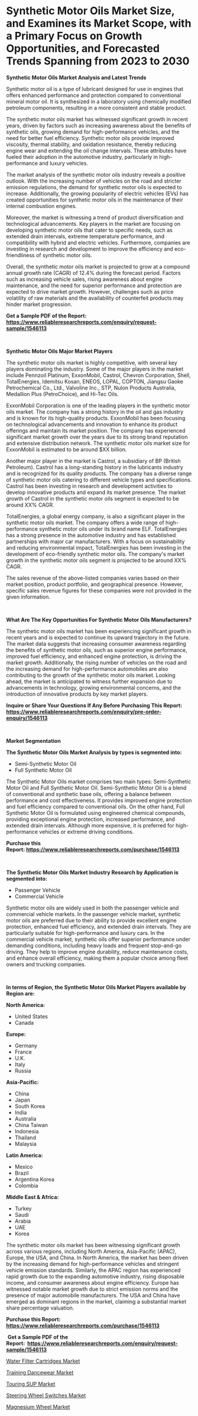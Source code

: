 <p><h1>Synthetic Motor Oils Market Size, and Examines its Market Scope, with a Primary Focus on Growth Opportunities, and Forecasted Trends Spanning from 2023 to 2030</h1></p><p><strong>Synthetic Motor Oils Market Analysis and Latest Trends</strong></p>
<p><p>Synthetic motor oil is a type of lubricant designed for use in engines that offers enhanced performance and protection compared to conventional mineral motor oil. It is synthesized in a laboratory using chemically modified petroleum components, resulting in a more consistent and stable product.</p><p>The synthetic motor oils market has witnessed significant growth in recent years, driven by factors such as increasing awareness about the benefits of synthetic oils, growing demand for high-performance vehicles, and the need for better fuel efficiency. Synthetic motor oils provide improved viscosity, thermal stability, and oxidation resistance, thereby reducing engine wear and extending the oil change intervals. These attributes have fueled their adoption in the automotive industry, particularly in high-performance and luxury vehicles.</p><p>The market analysis of the synthetic motor oils industry reveals a positive outlook. With the increasing number of vehicles on the road and stricter emission regulations, the demand for synthetic motor oils is expected to increase. Additionally, the growing popularity of electric vehicles (EVs) has created opportunities for synthetic motor oils in the maintenance of their internal combustion engines.</p><p>Moreover, the market is witnessing a trend of product diversification and technological advancements. Key players in the market are focusing on developing synthetic motor oils that cater to specific needs, such as extended drain intervals, extreme temperature performance, and compatibility with hybrid and electric vehicles. Furthermore, companies are investing in research and development to improve the efficiency and eco-friendliness of synthetic motor oils.</p><p>Overall, the synthetic motor oils market is projected to grow at a compound annual growth rate (CAGR) of 12.4% during the forecast period. Factors such as increasing vehicle sales, rising awareness about engine maintenance, and the need for superior performance and protection are expected to drive market growth. However, challenges such as price volatility of raw materials and the availability of counterfeit products may hinder market progression.</p></p>
<p><strong>Get a Sample PDF of the Report:&nbsp; <a href="https://www.reliableresearchreports.com/enquiry/request-sample/1546113">https://www.reliableresearchreports.com/enquiry/request-sample/1546113</a></strong></p>
<p>&nbsp;</p>
<p><strong>Synthetic Motor Oils Major Market Players</strong></p>
<p><p>The synthetic motor oils market is highly competitive, with several key players dominating the industry. Some of the major players in the market include Pennzoil Platinum, ExxonMobil, Castrol, Chevron Corporation, Shell, TotalEnergies, Idemitsu Kosan, ENEOS, LOPAL, COPTON, Jiangsu Gaoke Petrochemical Co., Ltd., Valvoline Inc., STP, Nulon Products Australia, Medallion Plus (PetroChoice), and Hi-Tec Oils.</p><p>ExxonMobil Corporation is one of the leading players in the synthetic motor oils market. The company has a strong history in the oil and gas industry and is known for its high-quality products. ExxonMobil has been focusing on technological advancements and innovation to enhance its product offerings and maintain its market position. The company has experienced significant market growth over the years due to its strong brand reputation and extensive distribution network. The synthetic motor oils market size for ExxonMobil is estimated to be around $XX billion.</p><p>Another major player in the market is Castrol, a subsidiary of BP (British Petroleum). Castrol has a long-standing history in the lubricants industry and is recognized for its quality products. The company has a diverse range of synthetic motor oils catering to different vehicle types and specifications. Castrol has been investing in research and development activities to develop innovative products and expand its market presence. The market growth of Castrol in the synthetic motor oils segment is expected to be around XX% CAGR.</p><p>TotalEnergies, a global energy company, is also a significant player in the synthetic motor oils market. The company offers a wide range of high-performance synthetic motor oils under its brand name ELF. TotalEnergies has a strong presence in the automotive industry and has established partnerships with major car manufacturers. With a focus on sustainability and reducing environmental impact, TotalEnergies has been investing in the development of eco-friendly synthetic motor oils. The company's market growth in the synthetic motor oils segment is projected to be around XX% CAGR.</p><p>The sales revenue of the above-listed companies varies based on their market position, product portfolio, and geographical presence. However, specific sales revenue figures for these companies were not provided in the given information.</p></p>
<p>&nbsp;</p>
<p><strong>What Are The Key Opportunities For Synthetic Motor Oils Manufacturers?</strong></p>
<p><p>The synthetic motor oils market has been experiencing significant growth in recent years and is expected to continue its upward trajectory in the future. The market data suggests that increasing consumer awareness regarding the benefits of synthetic motor oils, such as superior engine performance, improved fuel efficiency, and enhanced engine protection, is driving the market growth. Additionally, the rising number of vehicles on the road and the increasing demand for high-performance automobiles are also contributing to the growth of the synthetic motor oils market. Looking ahead, the market is anticipated to witness further expansion due to advancements in technology, growing environmental concerns, and the introduction of innovative products by key market players.</p></p>
<p><strong>Inquire or Share Your Questions If Any Before Purchasing This Report: <a href="https://www.reliableresearchreports.com/enquiry/pre-order-enquiry/1546113">https://www.reliableresearchreports.com/enquiry/pre-order-enquiry/1546113</a></strong></p>
<p>&nbsp;</p>
<p><strong>Market Segmentation</strong></p>
<p><strong>The Synthetic Motor Oils Market Analysis by types is segmented into:</strong></p>
<p><ul><li>Semi-Synthetic Motor Oil</li><li>Full Synthetic Motor Oil</li></ul></p>
<p><p>The Synthetic Motor Oils market comprises two main types: Semi-Synthetic Motor Oil and Full Synthetic Motor Oil. Semi-Synthetic Motor Oil is a blend of conventional and synthetic base oils, offering a balance between performance and cost effectiveness. It provides improved engine protection and fuel efficiency compared to conventional oils. On the other hand, Full Synthetic Motor Oil is formulated using engineered chemical compounds, providing exceptional engine protection, increased performance, and extended drain intervals. Although more expensive, it is preferred for high-performance vehicles or extreme driving conditions.</p></p>
<p><strong>Purchase this Report:&nbsp;<a href="https://www.reliableresearchreports.com/purchase/1546113">https://www.reliableresearchreports.com/purchase/1546113</a></strong></p>
<p>&nbsp;</p>
<p><strong>The Synthetic Motor Oils Market Industry Research by Application is segmented into:</strong></p>
<p><ul><li>Passenger Vehicle</li><li>Commercial Vehicle</li></ul></p>
<p><p>Synthetic motor oils are widely used in both the passenger vehicle and commercial vehicle markets. In the passenger vehicle market, synthetic motor oils are preferred due to their ability to provide excellent engine protection, enhanced fuel efficiency, and extended drain intervals. They are particularly suitable for high-performance and luxury cars. In the commercial vehicle market, synthetic oils offer superior performance under demanding conditions, including heavy loads and frequent stop-and-go driving. They help to improve engine durability, reduce maintenance costs, and enhance overall efficiency, making them a popular choice among fleet owners and trucking companies.</p></p>
<p>&nbsp;</p>
<p><strong>In terms of Region, the Synthetic Motor Oils Market Players available by Region are:</strong></p>
<p>
    <p> <strong> North America: </strong>
        <ul>
            <li>United States</li>
            <li>Canada</li>
        </ul>
        </p> 
    <p> <strong> Europe: </strong>
        <ul>
            <li>Germany</li>
            <li>France</li>
            <li>U.K.</li>
            <li>Italy</li>
            <li>Russia</li>
        </ul>
        </p> 
    <p> <strong> Asia-Pacific: </strong>
        <ul>
            <li>China</li>
            <li>Japan</li>
            <li>South Korea</li>
            <li>India</li>
            <li>Australia</li>
            <li>China Taiwan</li>
            <li>Indonesia</li>
            <li>Thailand</li>
            <li>Malaysia</li>
        </ul>
        </p> 
    <p> <strong> Latin America: </strong>
        <ul>
            <li>Mexico</li>
            <li>Brazil</li>
            <li>Argentina Korea</li>
            <li>Colombia</li>
        </ul>
        </p> 
    <p> <strong> Middle East & Africa: </strong>
        <ul>
            <li>Turkey</li>
            <li>Saudi</li>
            <li>Arabia</li>
            <li>UAE</li>
            <li>Korea</li>
        </ul>
    </p>
    </p>
<p><p>The synthetic motor oils market has been witnessing significant growth across various regions, including North America, Asia-Pacific (APAC), Europe, the USA, and China. In North America, the market has been driven by the increasing demand for high-performance vehicles and stringent vehicle emission standards. Similarly, the APAC region has experienced rapid growth due to the expanding automotive industry, rising disposable income, and consumer awareness about engine efficiency. Europe has witnessed notable market growth due to strict emission norms and the presence of major automobile manufacturers. The USA and China have emerged as dominant regions in the market, claiming a substantial market share percentage valuation.</p></p>
<p><strong>Purchase this Report: <a href="https://www.reliableresearchreports.com/purchase/1546113">https://www.reliableresearchreports.com/purchase/1546113</a></strong></p>
<p>&nbsp;<strong>Get a Sample PDF of the Report:&nbsp;&nbsp;<a href="https://www.reliableresearchreports.com/enquiry/request-sample/1546113">https://www.reliableresearchreports.com/enquiry/request-sample/1546113</a></strong></p>
<p><strong></strong></p>
<p><p><a href="https://medium.com/@freedayundt/water-filter-cartridges-market-comprehensive-assessment-by-type-application-and-geography-f114e7a2e577">Water Filter Cartridges Market</a></p><p><a href="https://medium.com/@josueherzog/training-dancewear-market-competitive-analysis-market-trends-and-forecast-to-2030-3ec5445deea5">Training Dancewear Market</a></p><p><a href="https://medium.com/@nayelibosco/touring-sup-market-the-key-to-successful-business-strategy-forecast-till-2030-b2f4897d6133">Touring SUP Market</a></p><p><a href="https://github.com/lbird53714/Market-Research-Report-List-1/blob/main/steering-wheel-switches-market.md">Steering Wheel Switches Market</a></p><p><a href="https://github.com/mabutironaldo/Market-Research-Report-List-1/blob/main/magnesium-wheel-market.md">Magnesium Wheel Market</a></p></p>